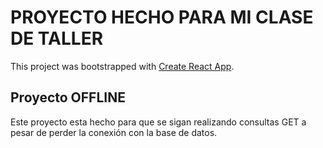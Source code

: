 # PROYECTO HECHO PARA MI CLASE DE TALLER

This project was bootstrapped with [Create React App](https://github.com/facebook/create-react-app).

## Proyecto OFFLINE

Este proyecto esta hecho para que se sigan realizando consultas GET a pesar de perder la conexión con la base de datos.

